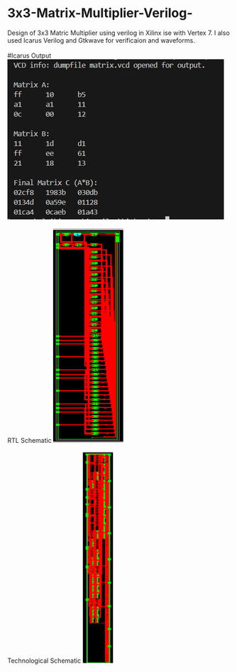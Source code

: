 # 3x3-Matrix-Multiplier-Verilog-
Design of 3x3 Matric Multiplier using verilog in Xilinx ise with Vertex 7. I also used Icarus Verilog and Gtkwave for verificaion and waveforms.
<br><br>
#Icarus Output 
![Icarus Output](Icarus%20Output.png)
<br><br>
RTL Schematic
![RTL Schematic](RTL%20Schematic.png)
<br><br>
Technological Schematic
![Technological Schematic](Technological%20Schematic.png)
